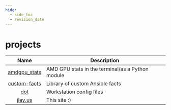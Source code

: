 ```yaml
---
hide:
  - side_toc
  - revision_date
---
```

# projects

| Name | Description |
|:---:|-----|
| [amdgpu\_stats](https://github.com/joshlay/amdgpu_stats) | AMD GPU stats in the terminal/as a Python module |
| [custom-facts](https://github.com/joshlay/custom-facts) | Library of custom Ansible facts |
| [dot](https://github.com/joshlay/dot) | Workstation config files |
| [jlay.us](https://github.com/joshlay/jlay.us) | This site :) |
